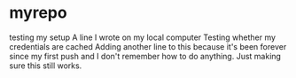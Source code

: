 # myrepo
testing my setup
A line I wrote on my local computer
Testing whether my credentials are cached
Adding another line to this because it's been forever since my first push and I don't remember how to do anything.  Just making sure this still works.
